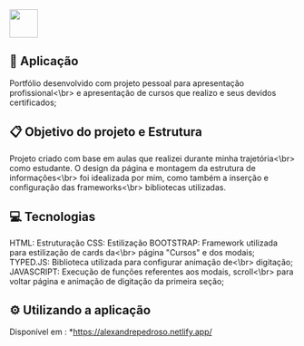 <img src="https://i.ibb.co/NtmyW1M/11.png" width=50px />

## :link: Aplicação
Portfólio desenvolvido com projeto pessoal para apresentação profissional<\br>
e apresentação de cursos que realizo e seus devidos certificados;

## :clipboard:	Objetivo do projeto e Estrutura
Projeto criado com base em aulas que realizei durante minha trajetória<\br>
como estudante. O design da página e montagem da estrutura de informações<\br>
foi idealizada por mim, como também a inserção e configuração das frameworks<\br>
bibliotecas utilizadas.

## :computer:	Tecnologias
HTML: Estruturação
CSS: Estilização
BOOTSTRAP: Framework utilizada para estilização de cards da<\br> 
página "Cursos" e dos modais;
TYPED.JS: Biblioteca utilizada para configurar animação de<\br>
digitação;
JAVASCRIPT: Execução de funções referentes aos modais, scroll<\br> 
para voltar página e animação de digitação da primeira seção;


## ⚙️	Utilizando a aplicação

Disponível em : *https://alexandrepedroso.netlify.app/

